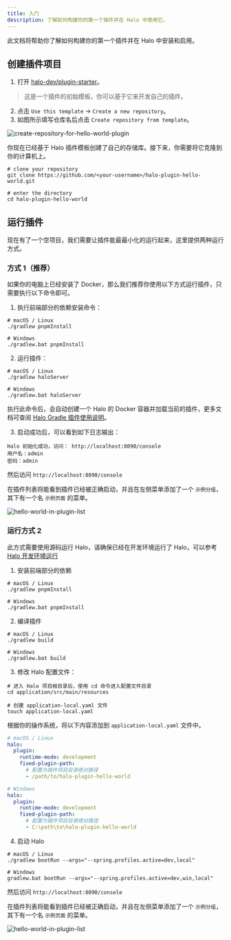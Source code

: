 ```yaml
---
title: 入门
description: 了解如何构建你的第一个插件并在 Halo 中使用它。
---
```


此文档将帮助你了解如何构建你的第一个插件并在 Halo 中安装和启用。

## 创建插件项目

1. 打开 [halo-dev/plugin-starter](https://github.com/halo-dev/plugin-starter)。

  > 这是一个插件的初始模板，你可以基于它来开发自己的插件。

2. 点击 `Use this template` -> `Create a new repository`。
3. 如图所示填写仓库名后点击 `Create repository from template`。

  ![create-repository-for-hello-world-plugin](/img/create-repository-for-hello-world-plugin.png)

你现在已经基于 Halo 插件模板创建了自己的存储库。接下来，你需要将它克隆到你的计算机上。

```shell
# clone your repository
git clone https://github.com/<your-username>/halo-plugin-hello-world.git

# enter the directory
cd halo-plugin-hello-world
```

## 运行插件

现在有了一个空项目，我们需要让插件能最最小化的运行起来，这里提供两种运行方式。

### 方式 1（推荐）

如果你的电脑上已经安装了 Docker，那么我们推荐你使用以下方式运行插件，只需要执行以下命令即可。

1. 执行前端部分的依赖安装命令：

```shell
# macOS / Linux
./gradlew pnpmInstall

# Windows
./gradlew.bat pnpmInstall
```

2. 运行插件：

```shell
# macOS / Linux
./gradlew haloServer

# Windows
./gradlew.bat haloServer
```

执行此命令后，会自动创建一个 Halo 的 Docker 容器并加载当前的插件，更多文档可查阅 [Halo Gradle 插件使用说明](https://github.com/halo-sigs/halo-gradle-plugin)。

3. 启动成功后，可以看到如下日志输出：

```shell
Halo 初始化成功，访问： http://localhost:8090/console
用户名：admin
密码：admin
```

然后访问 `http://localhost:8090/console`

在插件列表将能看到插件已经被正确启动，并且在左侧菜单添加了一个 `示例分组`，其下有一个名 `示例页面` 的菜单。

![hello-world-in-plugin-list](/img/plugin-hello-world.png)

### 运行方式 2

此方式需要使用源码运行 Halo，请确保已经在开发环境运行了 Halo，可以参考 [Halo 开发环境运行](../core/run.md)

1. 安装前端部分的依赖

```shell
# macOS / Linux
./gradlew pnpmInstall

# Windows
./gradlew.bat pnpmInstall
```

2. 编译插件

```shell
# macOS / Linux
./gradlew build

# Windows
./gradlew.bat build
```

3. 修改 Halo 配置文件：

```shell
# 进入 Halo 项目根目录后，使用 cd 命令进入配置文件目录
cd application/src/main/resources

# 创建 application-local.yaml 文件
touch application-local.yaml
```

根据你的操作系统，将以下内容添加到 `application-local.yaml` 文件中。

```yaml
# macOS / Linux
halo:
  plugin:
    runtime-mode: development
    fixed-plugin-path:
      # 配置为插件项目目录绝对路径
      - /path/to/halo-plugin-hello-world

# Windows
halo:
  plugin:
    runtime-mode: development
    fixed-plugin-path:
      # 配置为插件项目目录绝对路径
      - C:\path\to\halo-plugin-hello-world
```

4. 启动 Halo

```shell
# macOS / Linux
./gradlew bootRun --args="--spring.profiles.active=dev,local"

# Windows
gradlew.bat bootRun --args="--spring.profiles.active=dev,win,local"
```

然后访问 `http://localhost:8090/console`

在插件列表将能看到插件已经被正确启动，并且在左侧菜单添加了一个 `示例分组`，其下有一个名 `示例页面` 的菜单。

![hello-world-in-plugin-list](/img/plugin-hello-world.png)
